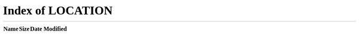 ```yaml
---
layout: page
title: 404  FEHLER  SEITE NICHT GEFUNDEN
permalink: /404.html
---
```


<script>
  alert("Fehler: 404: Seite nicht gefunden")
</script>
<meta http-equiv="refresh" content="0; URL=/" />
